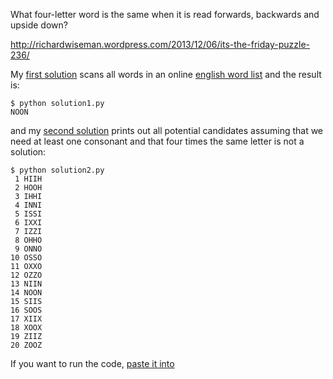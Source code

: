 What four-letter word is the same when it is read 
forwards, backwards and upside down?

http://richardwiseman.wordpress.com/2013/12/06/its-the-friday-puzzle-236/

My [first solution](solution1.py) scans all words in an online [english word list](http://www-personal.umich.edu/~jlawler/wordlist.html)
and the result is:

	$ python solution1.py 
	NOON

and my [second solution](solution1.py) prints out all potential candidates
assuming that we need at least one consonant and that
four times the same letter is not a solution:

	$ python solution2.py 
	 1 HIIH 
	 2 HOOH 
	 3 IHHI 
	 4 INNI 
	 5 ISSI 
	 6 IXXI 
	 7 IZZI 
	 8 OHHO 
	 9 ONNO 
	10 OSSO 
	11 OXXO 
	12 OZZO 
	13 NIIN 
	14 NOON 
	15 SIIS 
	16 SOOS 
	17 XIIX 
	18 XOOX 
	19 ZIIZ 
	20 ZOOZ 

If you want to run the code, [paste it into](http://www.compileonline.com/execute_python_online.php)
